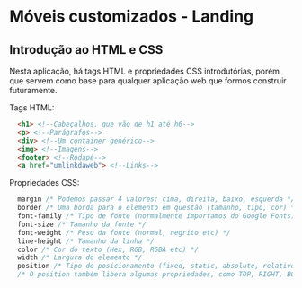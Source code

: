 # Móveis customizados - Landing
## Introdução ao HTML e CSS

Nesta aplicação, há tags HTML e propriedades CSS introdutórias, porém que servem como base para qualquer aplicação web que formos construir futuramente.

Tags HTML:
```html
  <h1> <!--Cabeçalhos, que vão de h1 até h6-->
  <p> <!--Parágrafos-->
  <div> <!--Um container genérico-->
  <img> <!--Imagens-->
  <footer> <!--Rodapé-->
  <a href="umlinkdaweb"> <!--Links-->
```

Propriedades CSS:
```css
  margin /* Podemos passar 4 valores: cima, direita, baixo, esquerda */
  border /* Uma borda para o elemento em questão (tamanho, tipo, cor) */
  font-family /* Tipo de fonte (normalmente importamos do Google Fonts) */
  font-size /* Tamanho da fonte */
  font-weight /* Peso da fonte (normal, negrito etc) */
  line-height /* Tamanho da linha */
  color /* Cor do texto (Hex, RGB, RGBA etc) */
  width /* Largura do elemento */
  position /* Tipo de posicionamento (fixed, static, absolute, relative) */
  /* O position também libera algumas propriedades, como TOP, RIGHT, BOTTOM e LEFT, que são valores a partir daquela posição em tela que o elemento será posicionado. */
```